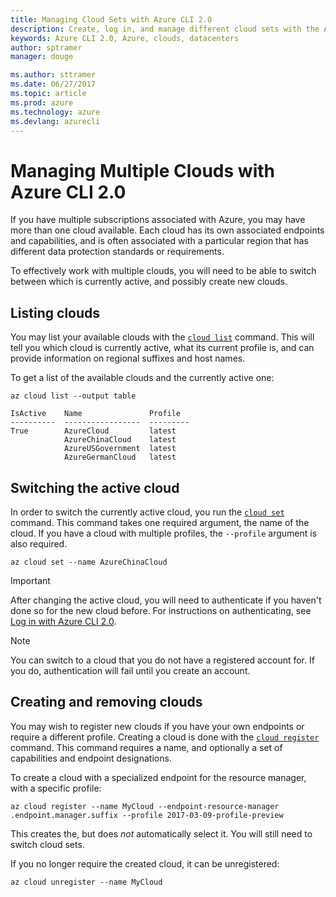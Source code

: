```yaml
---
title: Managing Cloud Sets with Azure CLI 2.0
description: Create, log in, and manage different cloud sets with the Azure CLI 2.0.
keywords: Azure CLI 2.0, Azure, clouds, datacenters
author: sptramer
manager: douge

ms.author: sttramer
ms.date: 06/27/2017
ms.topic: article
ms.prod: azure
ms.technology: azure
ms.devlang: azurecli
---
```


# Managing Multiple Clouds with Azure CLI 2.0

If you have multiple subscriptions associated with Azure, you may have more than one cloud available. Each cloud has its own associated endpoints and capabilities, and is often associated with a particular region that has different data protection standards or requirements.

To effectively work with multiple clouds, you will need to be able to switch between which is currently active, and possibly create new clouds.

## Listing clouds

You may list your available clouds with the [`cloud list`](/cli/azure/cloud#list) command. This will tell you which cloud is currently active, what its current profile is, and can provide information on regional suffixes and host names.

To get a list of the available clouds and the currently active one:

```azurecli
az cloud list --output table
```

```output
IsActive    Name               Profile
----------  -----------------  ---------
True        AzureCloud         latest
            AzureChinaCloud    latest
            AzureUSGovernment  latest
            AzureGermanCloud   latest
```

## Switching the active cloud

In order to switch the currently active cloud, you run the [`cloud set`](/cli/azure/cloud#set) command. This command takes one required argument, the name of the cloud. If you have a cloud with multiple profiles, the `--profile` argument is also required.

```azurecli
az cloud set --name AzureChinaCloud
```

> [!IMPORTANT]
> After changing the active cloud, you will need to authenticate if you haven't done so for the new cloud before. For instructions on authenticating, see [Log in with Azure CLI 2.0](/cli/azure/authenticate-azure-cli).

> [!NOTE]
> You can switch to a cloud that you do not have a registered account for. If you do, authentication will fail until you create an account.

## Creating and removing clouds

You may wish to register new clouds if you have your own endpoints or require a different profile. Creating a cloud is done with the [`cloud register`](/cli/azure/cloud#register) command. This command requires a name, and optionally a set of capabilities and endpoint designations.

To create a cloud with a specialized endpoint for the resource manager, with a specific profile:

```azurecli
az cloud register --name MyCloud --endpoint-resource-manager .endpoint.manager.suffix --profile 2017-03-09-profile-preview
```

This creates the, but does _not_ automatically select it. You will still need to switch cloud sets.

If you no longer require the created cloud, it can be unregistered:

```azurecli
az cloud unregister --name MyCloud
```

